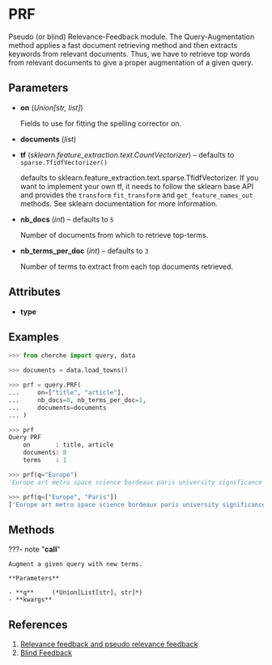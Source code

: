 # PRF

Pseudo (or blind) Relevance-Feedback module. The Query-Augmentation method applies a fast document retrieving method and then extracts keywords from relevant documents. Thus, we have to retrieve top words from relevant documents to give a proper augmentation of a given query.



## Parameters

- **on** (*Union[str, list]*)

    Fields to use for fitting the spelling corrector on.

- **documents** (*list*)

- **tf** (*sklearn.feature_extraction.text.CountVectorizer*) – defaults to `sparse.TfidfVectorizer()`

    defaults to sklearn.feature_extraction.text.sparse.TfidfVectorizer. If you want to implement your own tf, it needs to follow the sklearn base API and provides the `transform` `fit_transform` and `get_feature_names_out` methods. See sklearn documentation for more information.

- **nb_docs** (*int*) – defaults to `5`

    Number of documents from which to retrieve top-terms.

- **nb_terms_per_doc** (*int*) – defaults to `3`

    Number of terms to extract from each top documents retrieved.


## Attributes

- **type**


## Examples

```python
>>> from cherche import query, data

>>> documents = data.load_towns()

>>> prf = query.PRF(
...     on=["title", "article"],
...     nb_docs=8, nb_terms_per_doc=1,
...     documents=documents
... )

>>> prf
Query PRF
    on       : title, article
    documents: 8
    terms    : 1

>>> prf(q="Europe")
'Europe art metro space science bordeaux paris university significance'

>>> prf(q=["Europe", "Paris"])
['Europe art metro space science bordeaux paris university significance', 'Paris received paris club subway billion source tour tournament']
```

## Methods

???- note "__call__"

    Augment a given query with new terms.

    **Parameters**

    - **q**     (*Union[List[str], str]*)    
    - **kwargs**    
    
## References

1. [Relevance feedback and pseudo relevance feedback](https://nlp.stanford.edu/IR-book/html/htmledition/relevance-feedback-and-pseudo-relevance-feedback-1.html)
2. [Blind Feedback](https://en.wikipedia.org/wiki/Relevance_feedback#Blind_feedback)

